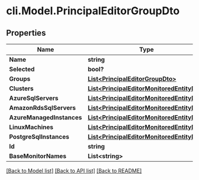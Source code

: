 # cli.Model.PrincipalEditorGroupDto

## Properties

Name | Type | Description | Notes
------------ | ------------- | ------------- | -------------
**Name** | **string** |  | [optional] 
**Selected** | **bool?** |  | [optional] 
**Groups** | [**List&lt;PrincipalEditorGroupDto&gt;**](PrincipalEditorGroupDto.md) |  | [optional] 
**Clusters** | [**List&lt;PrincipalEditorMonitoredEntityDto&gt;**](PrincipalEditorMonitoredEntityDto.md) |  | [optional] 
**AzureSqlServers** | [**List&lt;PrincipalEditorMonitoredEntityDto&gt;**](PrincipalEditorMonitoredEntityDto.md) |  | [optional] 
**AmazonRdsSqlServers** | [**List&lt;PrincipalEditorMonitoredEntityDto&gt;**](PrincipalEditorMonitoredEntityDto.md) |  | [optional] 
**AzureManagedInstances** | [**List&lt;PrincipalEditorMonitoredEntityDto&gt;**](PrincipalEditorMonitoredEntityDto.md) |  | [optional] 
**LinuxMachines** | [**List&lt;PrincipalEditorMonitoredEntityDto&gt;**](PrincipalEditorMonitoredEntityDto.md) |  | [optional] 
**PostgreSqlInstances** | [**List&lt;PrincipalEditorMonitoredEntityDto&gt;**](PrincipalEditorMonitoredEntityDto.md) |  | [optional] 
**Id** | **string** |  | [optional] 
**BaseMonitorNames** | **List&lt;string&gt;** |  | [optional] 

[[Back to Model list]](../README.md#documentation-for-models) [[Back to API list]](../README.md#documentation-for-api-endpoints) [[Back to README]](../README.md)

